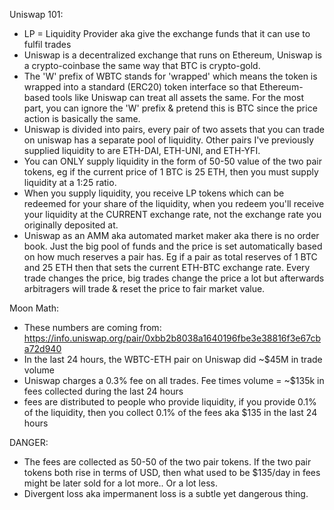 
Uniswap 101:
 - LP = Liquidity Provider aka give the exchange funds that it can use to fulfil trades
 - Uniswap is a decentralized exchange that runs on Ethereum, Uniswap is a crypto-coinbase the same way that BTC is crypto-gold.
 - The 'W' prefix of WBTC stands for 'wrapped' which means the token is wrapped into a standard (ERC20) token interface so that Ethereum-based tools like Uniswap can treat all assets the same. For the most part, you can ignore the 'W' prefix & pretend this is BTC since the price action is basically the same.
 - Uniswap is divided into pairs, every pair of two assets that you can trade on uniswap has a separate pool of liquidity. Other pairs I've previously supplied liquidity to are ETH-DAI, ETH-UNI, and ETH-YFI.
 - You can ONLY supply liquidity in the form of 50-50 value of the two pair tokens, eg if the current price of 1 BTC is 25 ETH, then you must supply liquidity at a 1:25 ratio.
 - When you supply liquidity, you receive LP tokens which can be redeemed for your share of the liquidity, when you redeem you'll receive your liquidity at the CURRENT exchange rate, not the exchange rate you originally deposited at.
 - Uniswap as an AMM aka automated market maker aka there is no order book. Just the big pool of funds and the price is set automatically based on how much reserves a pair has. Eg if a pair as total reserves of 1 BTC and 25 ETH then that sets the current ETH-BTC exchange rate. Every trade changes the price, big trades change the price a lot but afterwards arbitragers will trade & reset the price to fair market value.

Moon Math:
 - These numbers are coming from: https://info.uniswap.org/pair/0xbb2b8038a1640196fbe3e38816f3e67cba72d940
 - In the last 24 hours, the WBTC-ETH pair on Uniswap did ~$45M in trade volume
 - Uniswap charges a 0.3% fee on all trades. Fee times volume = ~$135k in fees collected during the last 24 hours
 - fees are distributed to people who provide liquidity, if you provide 0.1% of the liquidity, then you collect 0.1% of the fees aka $135 in the last 24 hours

DANGER:
 - The fees are collected as 50-50 of the two pair tokens. If the two pair tokens both rise in terms of USD, then what used to be $135/day in fees might be later sold for a lot more.. Or a lot less.
 - Divergent loss aka impermanent loss is a subtle yet dangerous thing. 
